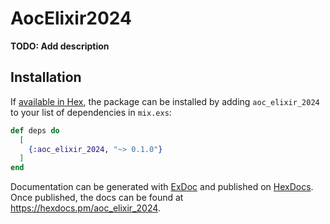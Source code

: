 # AocElixir2024

**TODO: Add description**

## Installation

If [available in Hex](https://hex.pm/docs/publish), the package can be installed
by adding `aoc_elixir_2024` to your list of dependencies in `mix.exs`:

```elixir
def deps do
  [
    {:aoc_elixir_2024, "~> 0.1.0"}
  ]
end
```

Documentation can be generated with [ExDoc](https://github.com/elixir-lang/ex_doc)
and published on [HexDocs](https://hexdocs.pm). Once published, the docs can
be found at <https://hexdocs.pm/aoc_elixir_2024>.

